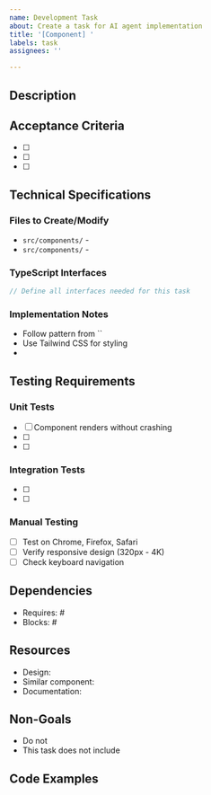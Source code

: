 ```yaml
---
name: Development Task
about: Create a task for AI agent implementation
title: '[Component] '
labels: task
assignees: ''

---
```


## Description
<!-- One paragraph explaining what this task accomplishes and why it's needed -->

## Acceptance Criteria
<!-- Specific, measurable requirements -->
- [ ] 
- [ ] 
- [ ] 

## Technical Specifications

### Files to Create/Modify
<!-- List all files with their purposes -->
- `src/components/` - 
- `src/components/` - 

### TypeScript Interfaces
```typescript
// Define all interfaces needed for this task


```

### Implementation Notes
<!-- Patterns to follow, specific requirements -->
- Follow pattern from ``
- Use Tailwind CSS for styling
- 

## Testing Requirements
<!-- Specific test cases to implement -->

### Unit Tests
- [ ] Component renders without crashing
- [ ] 
- [ ] 

### Integration Tests
- [ ] 
- [ ] 

### Manual Testing
- [ ] Test on Chrome, Firefox, Safari
- [ ] Verify responsive design (320px - 4K)
- [ ] Check keyboard navigation

## Dependencies
<!-- Link to other issues that must be completed first -->
- Requires: #
- Blocks: #

## Resources
<!-- Links to designs, documentation, examples -->
- Design: 
- Similar component: 
- Documentation: 

## Non-Goals
<!-- Explicitly state what should NOT be done -->
- Do not 
- This task does not include 

## Code Examples
<!-- Optional: Include specific code patterns or examples -->
```typescript

```